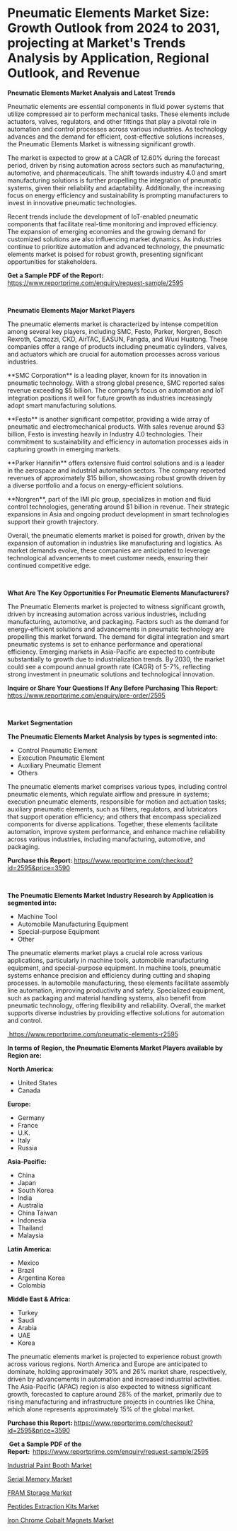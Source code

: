 <p><h1>Pneumatic Elements Market Size: Growth Outlook from 2024 to 2031, projecting at Market's Trends Analysis by Application, Regional Outlook, and Revenue</h1></p><p><strong>Pneumatic Elements Market Analysis and Latest Trends</strong></p>
<p><p>Pneumatic elements are essential components in fluid power systems that utilize compressed air to perform mechanical tasks. These elements include actuators, valves, regulators, and other fittings that play a pivotal role in automation and control processes across various industries. As technology advances and the demand for efficient, cost-effective solutions increases, the Pneumatic Elements Market is witnessing significant growth.</p><p>The market is expected to grow at a CAGR of 12.60% during the forecast period, driven by rising automation across sectors such as manufacturing, automotive, and pharmaceuticals. The shift towards industry 4.0 and smart manufacturing solutions is further propelling the integration of pneumatic systems, given their reliability and adaptability. Additionally, the increasing focus on energy efficiency and sustainability is prompting manufacturers to invest in innovative pneumatic technologies.</p><p>Recent trends include the development of IoT-enabled pneumatic components that facilitate real-time monitoring and improved efficiency. The expansion of emerging economies and the growing demand for customized solutions are also influencing market dynamics. As industries continue to prioritize automation and advanced technology, the pneumatic elements market is poised for robust growth, presenting significant opportunities for stakeholders.</p></p>
<p><strong>Get a Sample PDF of the Report:&nbsp;</strong> <a href="https://www.reportprime.com/enquiry/request-sample/2595">https://www.reportprime.com/enquiry/request-sample/2595</a></p>
<p>&nbsp;</p>
<p><strong>Pneumatic Elements Major Market Players</strong></p>
<p><p>The pneumatic elements market is characterized by intense competition among several key players, including SMC, Festo, Parker, Norgren, Bosch Rexroth, Camozzi, CKD, AirTAC, EASUN, Fangda, and Wuxi Huatong. These companies offer a range of products including pneumatic cylinders, valves, and actuators which are crucial for automation processes across various industries.</p><p>**SMC Corporation** is a leading player, known for its innovation in pneumatic technology. With a strong global presence, SMC reported sales revenue exceeding $5 billion. The company’s focus on automation and IoT integration positions it well for future growth as industries increasingly adopt smart manufacturing solutions.</p><p>**Festo** is another significant competitor, providing a wide array of pneumatic and electromechanical products. With sales revenue around $3 billion, Festo is investing heavily in Industry 4.0 technologies. Their commitment to sustainability and efficiency in automation processes aids in capturing growth in emerging markets.</p><p>**Parker Hannifin** offers extensive fluid control solutions and is a leader in the aerospace and industrial automation sectors. The company reported revenues of approximately $15 billion, showcasing robust growth driven by a diverse portfolio and a focus on energy-efficient solutions.</p><p>**Norgren**, part of the IMI plc group, specializes in motion and fluid control technologies, generating around $1 billion in revenue. Their strategic expansions in Asia and ongoing product development in smart technologies support their growth trajectory.</p><p>Overall, the pneumatic elements market is poised for growth, driven by the expansion of automation in industries like manufacturing and logistics. As market demands evolve, these companies are anticipated to leverage technological advancements to meet customer needs, ensuring their continued competitive edge.</p></p>
<p>&nbsp;</p>
<p><strong>What Are The Key Opportunities For Pneumatic Elements Manufacturers?</strong></p>
<p><p>The Pneumatic Elements market is projected to witness significant growth, driven by increasing automation across various industries, including manufacturing, automotive, and packaging. Factors such as the demand for energy-efficient solutions and advancements in pneumatic technology are propelling this market forward. The demand for digital integration and smart pneumatic systems is set to enhance performance and operational efficiency. Emerging markets in Asia-Pacific are expected to contribute substantially to growth due to industrialization trends. By 2030, the market could see a compound annual growth rate (CAGR) of 5-7%, reflecting strong investment in pneumatic solutions and technological innovation.</p></p>
<p><strong>Inquire or Share Your Questions If Any Before Purchasing This Report:</strong> <a href="https://www.reportprime.com/enquiry/pre-order/2595">https://www.reportprime.com/enquiry/pre-order/2595</a></p>
<p>&nbsp;</p>
<p><strong>Market Segmentation</strong></p>
<p><strong>The Pneumatic Elements Market Analysis by types is segmented into:</strong></p>
<p><ul><li>Control Pneumatic Element</li><li>Execution Pneumatic Element</li><li>Auxiliary Pneumatic Element</li><li>Others</li></ul></p>
<p><p>The pneumatic elements market comprises various types, including control pneumatic elements, which regulate airflow and pressure in systems; execution pneumatic elements, responsible for motion and actuation tasks; auxiliary pneumatic elements, such as filters, regulators, and lubricators that support operation efficiency; and others that encompass specialized components for diverse applications. Together, these elements facilitate automation, improve system performance, and enhance machine reliability across various industries, including manufacturing, automotive, and packaging.</p></p>
<p><strong>Purchase this Report:&nbsp;</strong><a href="https://www.reportprime.com/checkout?id=2595&price=3590">https://www.reportprime.com/checkout?id=2595&price=3590</a></p>
<p>&nbsp;</p>
<p><strong>The Pneumatic Elements Market Industry Research by Application is segmented into:</strong></p>
<p><ul><li>Machine Tool</li><li>Automobile Manufacturing Equipment</li><li>Special-purpose Equipment</li><li>Other</li></ul></p>
<p><p>The pneumatic elements market plays a crucial role across various applications, particularly in machine tools, automobile manufacturing equipment, and special-purpose equipment. In machine tools, pneumatic systems enhance precision and efficiency during cutting and shaping processes. In automobile manufacturing, these elements facilitate assembly line automation, improving productivity and safety. Specialized equipment, such as packaging and material handling systems, also benefit from pneumatic technology, offering flexibility and reliability. Overall, the market supports diverse industries by providing effective solutions for automation and control.</p></p>
<p><a href="https://www.reportprime.com/pneumatic-elements-r2595">&nbsp;https://www.reportprime.com/pneumatic-elements-r2595</a></p>
<p><strong>In terms of Region, the Pneumatic Elements Market Players available by Region are:</strong></p>
<p>
    <p> <strong> North America: </strong>
        <ul>
            <li>United States</li>
            <li>Canada</li>
        </ul>
        </p> 
    <p> <strong> Europe: </strong>
        <ul>
            <li>Germany</li>
            <li>France</li>
            <li>U.K.</li>
            <li>Italy</li>
            <li>Russia</li>
        </ul>
        </p> 
    <p> <strong> Asia-Pacific: </strong>
        <ul>
            <li>China</li>
            <li>Japan</li>
            <li>South Korea</li>
            <li>India</li>
            <li>Australia</li>
            <li>China Taiwan</li>
            <li>Indonesia</li>
            <li>Thailand</li>
            <li>Malaysia</li>
        </ul>
        </p> 
    <p> <strong> Latin America: </strong>
        <ul>
            <li>Mexico</li>
            <li>Brazil</li>
            <li>Argentina Korea</li>
            <li>Colombia</li>
        </ul>
        </p> 
    <p> <strong> Middle East & Africa: </strong>
        <ul>
            <li>Turkey</li>
            <li>Saudi</li>
            <li>Arabia</li>
            <li>UAE</li>
            <li>Korea</li>
        </ul>
    </p>
    </p>
<p><p>The pneumatic elements market is projected to experience robust growth across various regions. North America and Europe are anticipated to dominate, holding approximately 30% and 26% market share, respectively, driven by advancements in automation and increased industrial activities. The Asia-Pacific (APAC) region is also expected to witness significant growth, forecasted to capture around 28% of the market, primarily due to rising manufacturing and infrastructure projects in countries like China, which alone represents approximately 15% of the global market.</p></p>
<p><strong>Purchase this Report: </strong><a href="https://www.reportprime.com/checkout?id=2595&price=3590">https://www.reportprime.com/checkout?id=2595&price=3590</a></p>
<p>&nbsp;<strong>Get a Sample PDF of the Report:&nbsp;&nbsp;</strong><a href="https://www.reportprime.com/enquiry/request-sample/2595">https://www.reportprime.com/enquiry/request-sample/2595</a></p>
<p><strong></strong></p>
<p><p><a href="https://www.linkedin.com/pulse/industrial-paint-booth-market-trends-detailed-study-its-gmotf?trackingId=vHKlMLHPQEKUu0c5fzmtsg%3D%3D">Industrial Paint Booth Market</a></p><p><a href="https://github.com/FahadAhmed712/Market-Research-Report-List-1/blob/main/serial-memory-market.md">Serial Memory Market</a></p><p><a href="https://github.com/YashRP12/Market-Research-Report-List-6/blob/main/fram-storage-market.md">FRAM Storage Market</a></p><p><a href="https://issuu.com/reportprime-2/docs/peptides-extraction-kits-market-siz_6b732fef9fa9a3">Peptides Extraction Kits Market</a></p><p><a href="https://issuu.com/reportprime-2/docs/iron-chrome-cobalt-magnets-market-s_a23fd5b1358cd3">Iron Chrome Cobalt Magnets Market</a></p></p>